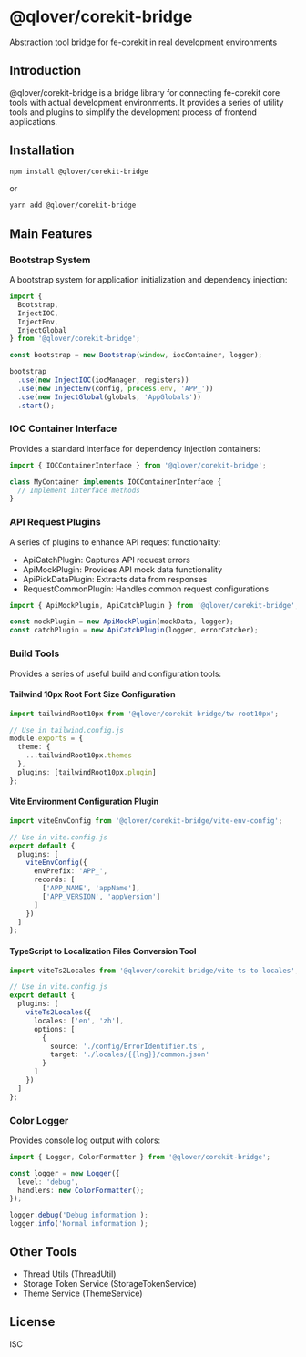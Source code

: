 # @qlover/corekit-bridge

Abstraction tool bridge for fe-corekit in real development environments

## Introduction

@qlover/corekit-bridge is a bridge library for connecting fe-corekit core tools with actual development environments. It provides a series of utility tools and plugins to simplify the development process of frontend applications.

## Installation

```bash
npm install @qlover/corekit-bridge
```

or

```bash
yarn add @qlover/corekit-bridge
```

## Main Features

### Bootstrap System

A bootstrap system for application initialization and dependency injection:

```typescript
import {
  Bootstrap,
  InjectIOC,
  InjectEnv,
  InjectGlobal
} from '@qlover/corekit-bridge';

const bootstrap = new Bootstrap(window, iocContainer, logger);

bootstrap
  .use(new InjectIOC(iocManager, registers))
  .use(new InjectEnv(config, process.env, 'APP_'))
  .use(new InjectGlobal(globals, 'AppGlobals'))
  .start();
```

### IOC Container Interface

Provides a standard interface for dependency injection containers:

```typescript
import { IOCContainerInterface } from '@qlover/corekit-bridge';

class MyContainer implements IOCContainerInterface {
  // Implement interface methods
}
```

### API Request Plugins

A series of plugins to enhance API request functionality:

- ApiCatchPlugin: Captures API request errors
- ApiMockPlugin: Provides API mock data functionality
- ApiPickDataPlugin: Extracts data from responses
- RequestCommonPlugin: Handles common request configurations

```typescript
import { ApiMockPlugin, ApiCatchPlugin } from '@qlover/corekit-bridge';

const mockPlugin = new ApiMockPlugin(mockData, logger);
const catchPlugin = new ApiCatchPlugin(logger, errorCatcher);
```

### Build Tools

Provides a series of useful build and configuration tools:

#### Tailwind 10px Root Font Size Configuration

```typescript
import tailwindRoot10px from '@qlover/corekit-bridge/tw-root10px';

// Use in tailwind.config.js
module.exports = {
  theme: {
    ...tailwindRoot10px.themes
  },
  plugins: [tailwindRoot10px.plugin]
};
```

#### Vite Environment Configuration Plugin

```typescript
import viteEnvConfig from '@qlover/corekit-bridge/vite-env-config';

// Use in vite.config.js
export default {
  plugins: [
    viteEnvConfig({
      envPrefix: 'APP_',
      records: [
        ['APP_NAME', 'appName'],
        ['APP_VERSION', 'appVersion']
      ]
    })
  ]
};
```

#### TypeScript to Localization Files Conversion Tool

```typescript
import viteTs2Locales from '@qlover/corekit-bridge/vite-ts-to-locales';

// Use in vite.config.js
export default {
  plugins: [
    viteTs2Locales({
      locales: ['en', 'zh'],
      options: [
        {
          source: './config/ErrorIdentifier.ts',
          target: './locales/{{lng}}/common.json'
        }
      ]
    })
  ]
};
```

### Color Logger

Provides console log output with colors:

```typescript
import { Logger, ColorFormatter } from '@qlover/corekit-bridge';

const logger = new Logger({
  level: 'debug',
  handlers: new ColorFormatter();
});

logger.debug('Debug information');
logger.info('Normal information');
```

## Other Tools

- Thread Utils (ThreadUtil)
- Storage Token Service (StorageTokenService)
- Theme Service (ThemeService)

## License

ISC
